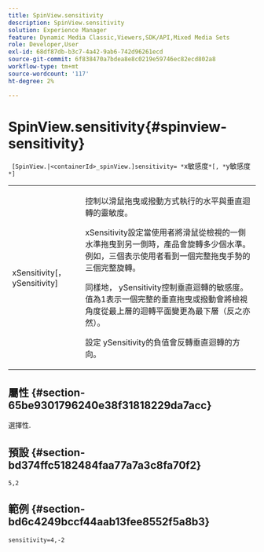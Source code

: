 ```yaml
---
title: SpinView.sensitivity
description: SpinView.sensitivity
solution: Experience Manager
feature: Dynamic Media Classic,Viewers,SDK/API,Mixed Media Sets
role: Developer,User
exl-id: 68df87db-b3c7-4a42-9ab6-742d96261ecd
source-git-commit: 6f838470a7bdea8e8c0219e59746ec82ecd802a8
workflow-type: tm+mt
source-wordcount: '117'
ht-degree: 2%

---
```


# SpinView.sensitivity{#spinview-sensitivity}

` [SpinView.|<containerId>_spinView.]sensitivity= *`x敏感度`*[, *`y敏感度`*]`

<table id="table_18D47E7C6A2D4D68B94225CB621D5F7C"> 
 <tbody> 
  <tr> 
   <td colname="col1"> <p> <span class="codeph"><span class="varname"> xSensitivity</span>[， <span class="varname"> ySensitivity</span>]</span> </p> </td> 
   <td colname="col2"> <p> 控制以滑鼠拖曳或撥動方式執行的水平與垂直迴轉的靈敏度。 </p> <p> <span class="codeph"> xSensitivity</span>設定當使用者將滑鼠從檢視的一側水準拖曳到另一側時，產品會旋轉多少個水準。 例如，三個表示使用者看到一個完整拖曳手勢的三個完整旋轉。 </p> <p>同樣地，<span class="codeph"> ySensitivity</span>控制垂直迴轉的敏感度。 值為1表示一個完整的垂直拖曳或撥動會將檢視角度從最上層的迴轉平面變更為最下層（反之亦然）。 </p> <p>設定<span class="codeph"> ySensitivity</span>的負值會反轉垂直迴轉的方向。 </p> </td> 
  </tr> 
 </tbody> 
</table>

## 屬性 {#section-65be9301796240e38f31818229da7acc}

選擇性.

## 預設 {#section-bd374ffc5182484faa77a7a3c8fa70f2}

`5,2`

## 範例 {#section-bd6c4249bccf44aab13fee8552f5a8b3}

`sensitivity=4,-2`
